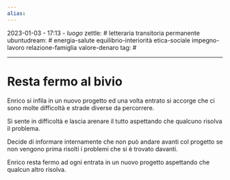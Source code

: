 ```yaml
---
alias: 
---
```

2023-01-03 - 17:13 - *luogo*
zettle: # letteraria transitoria permanente
ubuntudream: # energia-salute equilibrio-interiorità etica-sociale impegno-lavoro relazione-famiglia valore-denaro 
tag: #

---
# Resta fermo al bivio

Enrico si infila in un nuovo progetto ed una volta entrato si accorge che ci sono molte difficoltà e strade diverse da percorrere.

Si sente in difficoltà e lascia arenare il tutto aspettando che qualcuno risolva il problema.

Decide di informare internamente che non può andare avanti col progetto se non vengono prima risolti i problemi che si è trovato davanti.

Enrico resta fermo ad ogni entrata in un nuovo progetto aspettando che qualcun altro risolva.
